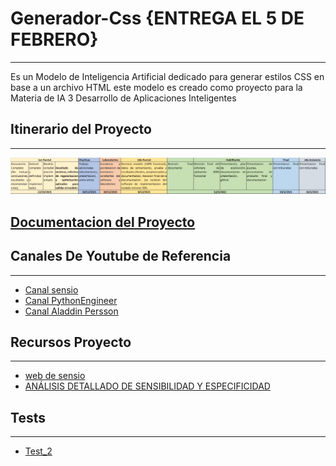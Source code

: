 # Generador-Css {ENTREGA EL 5 DE FEBRERO}
--------------------------------------------------------------------
Es un Modelo de Inteligencia Artificial dedicado para generar estilos CSS en base a un archivo HTML este modelo es creado como proyecto para la Materia de IA 3 Desarrollo de Aplicaciones Inteligentes 

## Itinerario del Proyecto
--------------------------------------------------------------------
![](https://raw.githubusercontent.com/Zelechos/Generador-Css/main/assets/Itinerario%20de%20Proyecto.jpeg)

## [Documentacion del Proyecto](https://docs.google.com/document/d/1_G_6ib9mBZGtH7s2uOg_oM1QPAmYayBG-QSPX9U3nkE/edit?usp=sharing)


## Canales De Youtube de Referencia
--------------------------------------------------------------------
- [Canal sensio](https://www.youtube.com/c/sensio-ia/videos)
- [Canal PythonEngineer](https://www.youtube.com/c/PythonEngineer/search)
- [Canal Aladdin Persson](https://www.youtube.com/channel/UCkzW5JSFwvKRjXABI-UTAkQ)


## Recursos Proyecto
--------------------------------------------------------------------
- [web de sensio](https://juansensio.com/blog)
- [ANÁLISIS DETALLADO DE SENSIBILIDAD Y ESPECIFICIDAD](https://gist.github.com/Zelechos/f82f9c94ddea824f40dae3ac026c544a)

## Tests
--------------------------------------------------------------------
- [Test_2](https://github.com/CyberZHG/keras-transformer)
